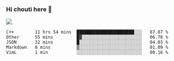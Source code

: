 ### Hi chouti here 👋

![](https://github-readme-stats.vercel.app/api?username=l0nl1f3)

<!--START_SECTION:waka-->
```text
C++        11 hrs 54 mins  ██████████████████████░░░   87.87 % 
Other      55 mins         █▓░░░░░░░░░░░░░░░░░░░░░░░   06.78 % 
JSON       32 mins         █░░░░░░░░░░░░░░░░░░░░░░░░   04.03 % 
Markdown   8 mins          ▒░░░░░░░░░░░░░░░░░░░░░░░░   01.09 % 
VimL       1 min           ░░░░░░░░░░░░░░░░░░░░░░░░░   00.16 % 
```
<!--END_SECTION:waka-->

<!--
**l0nl1f3/l0nl1f3** is a ✨ _special_ ✨ repository because its `README.md` (this file) appears on your GitHub profile.

Here are some ideas to get you started:

- 🔭 I’m currently working on ...
- 🌱 I’m currently learning ...
- 👯 I’m looking to collaborate on ...
- 🤔 I’m looking for help with ...
- 💬 Ask me about ...
- 📫 How to reach me: ...
- 😄 Pronouns: ...
- ⚡ Fun fact: ...
-->
